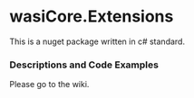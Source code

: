 # wasiCore.Extensions

This is a nuget package written in c# standard.





### Descriptions and Code Examples

Please go to the wiki.

